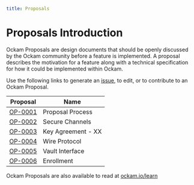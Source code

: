 ```yaml
title: Proposals
```
# Proposals Introduction

Ockam Proposals are design documents that should be openly discussed by the Ockam community
before a feature is implemented. A proposal describes the motivation for a feature along with
a technical specification for how it could be implemented within Ockam.

Use the following links to generate an [issue][issues], to edit, or to contribute to an Ockam Proposal.

| Proposal           | Name                |
| ------------------ | ------------------- |
| [OP-0001][OP-0001] | Proposal Process    |
| [OP-0002][OP-0002] | Secure Channels     |
| [OP-0003][OP-0003] | Key Agreement - XX  |
| [OP-0004][OP-0004] | Wire Protocol       |
| [OP-0005][OP-0005] | Vault Interface     |
| [OP-0006][OP-0006] | Enrollment |

Ockam Proposals are also available to read at [ockam.io/learn](https://www.ockam.io/learn/proposals)

[OP-0001]: https://github.com/ockam-network/proposals/tree/main/design/0001-proposal-process
[OP-0002]: https://github.com/ockam-network/proposals/tree/main/design/0002-secure-channels
[OP-0003]: https://github.com/ockam-network/proposals/tree/main/design/0003-key-agreement-xx
[OP-0004]: https://github.com/ockam-network/proposals/tree/main/design/0004-wire-protocol
[OP-0005]: https://github.com/ockam-network/proposals/tree/main/design/0005-vault-interface
[OP-0006]: https://github.com/ockam-network/proposals/tree/main/design/0006-enrollment
[issues]: https://github.com/ockam-network/proposals/issues
